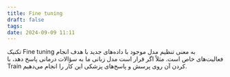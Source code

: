 ```yaml
---
title: Fine tuning
draft: false
tags: 
date: 2024-09-09 11:11
---
```

تکنیک Fine tuning به معنی تنظیم مدل موجود با داده‌های جدید با هدف انجام فعالیت‌های خاص است. مثلاً اگر قرار است مدل زبانی ما به سؤالات درمانی پاسخ دهد، با Train کردن آن روی پرسش و پاسخ‌های پزشکی این کار را انجام می‌دهیم.